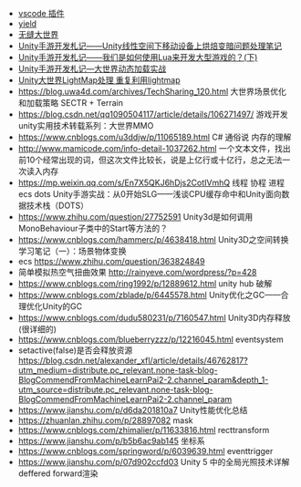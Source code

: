 * [vscode 插件](https://blog.csdn.net/qq_36848370/article/details/89488257)
* [yield](https://blog.csdn.net/wonengxing/article/details/43267785)
* [无缝大世界](https://www.jianshu.com/p/abfab0e6f2fc)
* [Unity手游开发札记——Unity线性空间下移动设备上烘焙变暗问题处理笔记](https://www.jianshu.com/p/cb433c9d4d99)
* [Unity手游开发札记——我们是如何使用Lua来开发大型游戏的？(下)](https://www.jianshu.com/p/9f0df2f8f979)
* [Unity手游开发札记—大世界动态加载实战](https://blog.uwa4d.com/archives/1919.html)
* [Unity大世界LightMap处理 重复利用lightmap](https://zhuanlan.zhihu.com/p/110325477)
* https://blog.uwa4d.com/archives/TechSharing_120.html 大世界场景优化和加载策略 SECTR + Terrain
* https://blog.csdn.net/qq1090504117/article/details/106271497/ 游戏开发unity实用技术转载系列：大世界MMO
* https://www.cnblogs.com/u3ddjw/p/11065189.html C# 通俗说 内存的理解
* http://www.mamicode.com/info-detail-1037262.html 一个文本文件，找出前10个经常出现的词，但这次文件比较长，说是上亿行或十亿行，总之无法一次读入内存
* https://mp.weixin.qq.com/s/En7X5QKJ6hDjs2CotIVmhQ 线程 协程 进程 ecs dots Unity手游实战：从0开始SLG——浅谈CPU缓存命中和Unity面向数据技术栈（DOTS）
* https://www.zhihu.com/question/27752591 Unity3d是如何调用MonoBehaviour子类中的Start等方法的？
* https://www.cnblogs.com/hammerc/p/4638418.html Unity3D之空间转换学习笔记（一）：场景物体变换
* ecs https://www.zhihu.com/question/363824849
* 简单模拟热空气扭曲效果 http://rainyeve.com/wordpress/?p=428
* https://www.cnblogs.com/ring1992/p/12889612.html unity hub 破解
* https://www.cnblogs.com/zblade/p/6445578.html Unity优化之GC——合理优化Unity的GC
* https://www.cnblogs.com/dudu580231/p/7160547.html Unity3D内存释放 (很详细的)
* https://www.cnblogs.com/blueberryzzz/p/12216045.html eventsystem
* setactive(false)是否会释放资源 https://blog.csdn.net/alexander_xfl/article/details/46762817?utm_medium=distribute.pc_relevant.none-task-blog-BlogCommendFromMachineLearnPai2-2.channel_param&depth_1-utm_source=distribute.pc_relevant.none-task-blog-BlogCommendFromMachineLearnPai2-2.channel_param
* https://www.jianshu.com/p/d6da201810a7 Unity性能优化总结
* https://zhuanlan.zhihu.com/p/28897082 mask
* https://www.cnblogs.com/zhimalier/p/11633816.html recttransform
* https://www.jianshu.com/p/b5b6ac9ab145 坐标系
* https://www.cnblogs.com/springword/p/6039639.html eventtrigger
* https://www.jianshu.com/p/07d902ccfd03 Unity 5 中的全局光照技术详解 deffered forward渲染